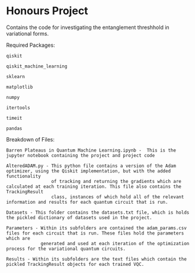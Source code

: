 # Honours Project
 Contains the code for investigating the entanglement threshhold in variational forms.
 
 Required Packages: 
 
    qiskit
    
    qiskit_machine_learning
    
    sklearn
    
    matplotlib
    
    numpy
    
    itertools
    
    timeit
    
    pandas
 
 Breakdown of Files:
 
    Barren Plateaus in Quantum Machine Learning.ipynb -  This is the jupyter notebook containing the project and project code
 
    AlteredADAM.py - This python file contains a version of the Adam optimizer, using the Qiskit implementation, but with the added functionality 
                     of tracking and returning the gradients which are calculated at each training iteration. This file also contains the TrackingResult
                     class, instances of which hold all of the relevant information and results for each quantum circuit that is run.
                     
    Datasets - This folder contains the datasets.txt file, which is holds the pickled dictionary of datasets used in the project.
    
    Parameters - Within its subfolders are contained the adam_params.csv files for each circuit that is run. These files hold the parameters which are
                 generated and used at each iteration of the optimization process for the variational quantum circuits.
    
    Results - Within its subfolders are the text files which contain the pickled TrackingResult objects for each trained VQC.
